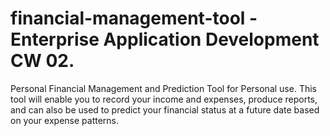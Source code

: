 # financial-management-tool - Enterprise Application Development CW 02.
Personal Financial Management and Prediction Tool for Personal use. This tool will enable you to record your income and expenses, produce reports, and can also be used to predict your financial status at a future date based on your expense patterns.

